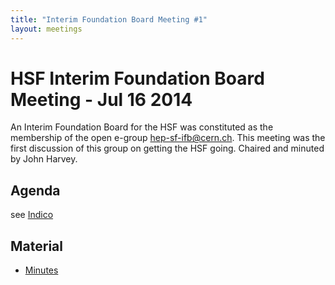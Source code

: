 ```yaml
---
title: "Interim Foundation Board Meeting #1"
layout: meetings
---
```


# HSF Interim Foundation Board Meeting - Jul 16 2014

An Interim Foundation Board for the HSF was constituted as the membership of the
open e-group hep-sf-ifb@cern.ch. This meeting was the first discussion of this
group on getting the HSF going. Chaired and minuted by John Harvey.

## Agenda

see [Indico](https://indico.cern.ch/event/328403/)

## Material

- [Minutes](https://indico.cern.ch/event/328403/attachments/638788/879049/HSF_notes_July16.pdf)
